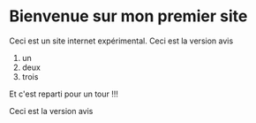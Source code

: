 # Bienvenue sur mon premier site
Ceci est un site internet expérimental.
Ceci est la version avis

1. un
2. deux
3. trois

Et c'est reparti pour un tour !!!

Ceci est la version avis